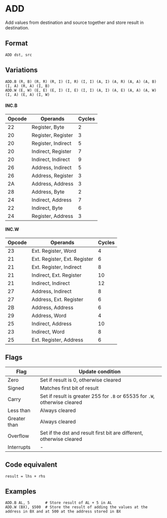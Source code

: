 # ADD

Add values from destination and source together and store result in destination.

## Format 

`ADD dst, src`

## Variations

```
ADD.B (R, B) (R, R) (R, I) (I, R) (I, I) (A, I) (A, R) (A, A) (A, B) (I, A) (R, A) (I, B)
ADD.W (E, W) (E, E) (E, I) (I, E) (I, I) (A, I) (A, E) (A, A) (A, W) (I, A) (E, A) (I, W)
```

#### INC.B

| Opcode | Operands           | Cycles |
|--------|--------------------|--------|
| 22     | Register, Byte     | 2      |
| 20     | Register, Register | 3      |
| 20     | Register, Indirect | 5      |
| 20     | Indirect, Register | 7      |
| 20     | Indirect, Indirect | 9      |
| 26     | Address, Indirect  | 5      |
| 26     | Address, Register  | 3      |
| 2A     | Address, Address   | 3      |
| 28     | Address, Byte      | 2      |
| 24     | Indirect, Address  | 7      |
| 22     | Indirect, Byte     | 6      |
| 24     | Register, Address  | 3      |

#### INC.W

| Opcode | Operands                     | Cycles |
|--------|------------------------------|--------|
| 23     | Ext. Register, Word          | 4      |
| 21     | Ext. Register, Ext. Register | 6      |
| 21     | Ext. Register, Indirect      | 8      |
| 21     | Indirect, Ext. Register      | 10     |
| 21     | Indirect, Indirect           | 12     |
| 27     | Address, Indirect            | 8      |
| 27     | Address, Ext. Register       | 6      |
| 2B     | Address, Address             | 6      |
| 29     | Address, Word                | 4      |
| 25     | Indirect, Address            | 10     |
| 23     | Indirect, Word               | 8      |
| 25     | Ext. Register, Address       | 6      |

## Flags

| Flag         | Update condition                                                           |
|--------------|----------------------------------------------------------------------------|
| Zero         | Set if result is 0, otherwise cleared                                      |
| Signed       | Matches first bit of result                                                |
| Carry        | Set if result is greater 255 for `.B` or 65535 for `.W`, otherwise cleared |
| Less than    | Always cleared                                                             |
| Greater than | Always cleared                                                             |
| Overflow     | Set if the dst and result first bit are different, otherwise cleared       |
| Interrupts   | -                                                                          |

## Code equivalent

```
result = lhs + rhs
```

## Examples

```
ADD.B AL, 5       # Store result of AL + 5 in AL
ADD.W (BX), $500  # Store the result of adding the values at the address in BX and at 500 at the address stored in BX 
```